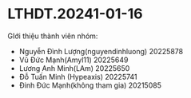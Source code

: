 # LTHDT.20241-01-16

GIới thiệu thành viên nhóm:
  - Nguyễn Đình Lượng(nguyendinhluong)   20225878
  - Vũ Đức Mạnh(Amyl11)                  20225649
  - Lương Anh Minh(LAm)                  20225650
  - Đỗ Tuấn Minh (Hypeaxis)              20225741
  - Đinh Đức Mạnh(không tham gia)        20215085

